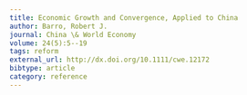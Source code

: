 ```yaml
---
title: Economic Growth and Convergence, Applied to China
author: Barro, Robert J.
journal: China \& World Economy
volume: 24(5):5--19
tags: reform
external_url: http://dx.doi.org/10.1111/cwe.12172
bibtype: article
category: reference
---
```

